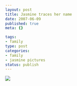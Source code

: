 ```yaml
--- 
layout: post
title: Jasmine traces her name
date: 2007-06-09
published: true
meta: {}

tags: 
- family
type: post
categories: 
- family
- jasmine pictures
status: publish
---
```



[![](http://media.eick.us/2011/05/536645783_0fc633e72a.jpg)](http://farm2.static.flickr.com/1384/536645783_a4417f9b9a_o.jpg)

